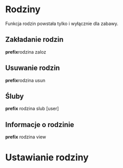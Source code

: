 # Rodziny

Funkcja rodzin powstała tylko i wyłącznie dla zabawy. 

## Zakładanie rodzin

**prefix**rodzina zaloz

## Usuwanie rodzin

**prefix**rodzina usun

## Śluby

**prefix** rodzina slub [user]

## Informacje o rodzinie

**prefix** rodzina view 

# Ustawianie rodziny

